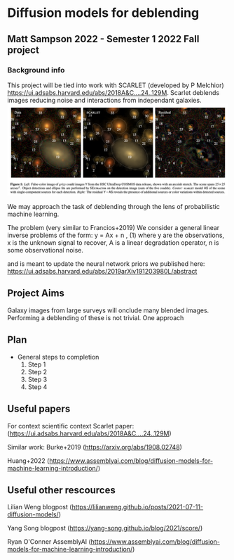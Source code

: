 # Diffusion models for deblending

## Matt Sampson 2022 - Semester 1 2022 Fall project
### Background info
This project will be tied into work with SCARLET (developed by P Melchior) https://ui.adsabs.harvard.edu/abs/2018A&C....24..129M. Scarlet deblends images reducing noise and interactions from independant galaxies.
![Melchior+2022](https://github.com/SampsonML/deblend_with_diffusion/blob/main/images/scarlet_deep_field.png)


We may approach the task of deblending through the lens of probabilistic machine learning. 

The problem (very similar to Francios+2019)
We consider a general linear inverse problems of the form:
y = Ax + n , (1)
where y are the observations, x is the unknown signal to recover, A is a linear degradation operator, n is some observational noise.

and is meant to update the neural network priors we published here: https://ui.adsabs.harvard.edu/abs/2019arXiv191203980L/abstract
## Project Aims

Galaxy images from large surveys will onclude many blended images. Performing a deblending of these is not trivial.
One approach

## Plan

* General steps to completion
  1. Step 1
  2. Step 2
  3. Step 3
  4. Step 4
 

## Useful papers
For context scientific context
Scarlet paper: (https://ui.adsabs.harvard.edu/abs/2018A&C....24..129M)

Similar work:
Burke+2019 (https://arxiv.org/abs/1908.02748)

Huang+2022 (https://www.assemblyai.com/blog/diffusion-models-for-machine-learning-introduction/)

## Useful other rescources
Lilian Weng blogpost (https://lilianweng.github.io/posts/2021-07-11-diffusion-models/)

Yang Song blogpost (https://yang-song.github.io/blog/2021/score/)

Ryan O'Conner AssemblyAI (https://www.assemblyai.com/blog/diffusion-models-for-machine-learning-introduction/)
  
  
  



